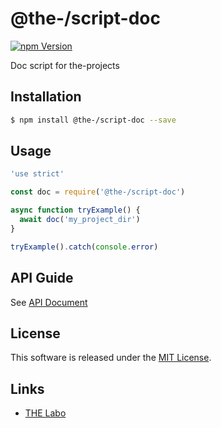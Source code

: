 @the-/script-doc
==========

<!---
This file is generated by ape-tmpl. Do not update manually.
--->

<!-- Badge Start -->
<a name="badges"></a>

[![npm Version][bd_npm_shield_url]][bd_npm_url]

[bd_repo_url]: https://github.com/the-labo/the-script-doc
[bd_travis_url]: http://travis-ci.org/the-labo/the-script-doc
[bd_travis_shield_url]: http://img.shields.io/travis/the-labo/the-script-doc.svg?style=flat
[bd_travis_com_url]: http://travis-ci.com/the-labo/the-script-doc
[bd_travis_com_shield_url]: https://api.travis-ci.com/the-labo/the-script-doc.svg?token=
[bd_license_url]: https://github.com/the-labo/the-script-doc/blob/master/LICENSE
[bd_codeclimate_url]: http://codeclimate.com/github/the-labo/the-script-doc
[bd_codeclimate_shield_url]: http://img.shields.io/codeclimate/github/the-labo/the-script-doc.svg?style=flat
[bd_codeclimate_coverage_shield_url]: http://img.shields.io/codeclimate/coverage/github/the-labo/the-script-doc.svg?style=flat
[bd_gemnasium_url]: https://gemnasium.com/the-labo/the-script-doc
[bd_gemnasium_shield_url]: https://gemnasium.com/the-labo/the-script-doc.svg
[bd_npm_url]: http://www.npmjs.org/package/@the-/script-doc
[bd_npm_shield_url]: http://img.shields.io/npm/v/@the-/script-doc.svg?style=flat
[bd_standard_url]: http://standardjs.com/
[bd_standard_shield_url]: https://img.shields.io/badge/code%20style-standard-brightgreen.svg

<!-- Badge End -->


<!-- Description Start -->
<a name="description"></a>

Doc script for the-projects

<!-- Description End -->


<!-- Overview Start -->
<a name="overview"></a>



<!-- Overview End -->


<!-- Sections Start -->
<a name="sections"></a>

<!-- Section from "doc/readme/01.Installation.md.hbs" Start -->

<a name="section-doc-readme-01-installation-md"></a>

Installation
-----

```bash
$ npm install @the-/script-doc --save
```


<!-- Section from "doc/readme/01.Installation.md.hbs" End -->

<!-- Section from "doc/readme/02.Usage.md.hbs" Start -->

<a name="section-doc-readme-02-usage-md"></a>

Usage
---------

```javascript
'use strict'

const doc = require('@the-/script-doc')

async function tryExample() {
  await doc('my_project_dir')
}

tryExample().catch(console.error)

```


<!-- Section from "doc/readme/02.Usage.md.hbs" End -->

<!-- Section from "doc/readme/03.API.md.hbs" Start -->

<a name="section-doc-readme-03-api-md"></a>

## API Guide

See [API Document](./doc/api.md)


<!-- Section from "doc/readme/03.API.md.hbs" End -->


<!-- Sections Start -->


<!-- LICENSE Start -->
<a name="license"></a>

License
-------
This software is released under the [MIT License](https://github.com/the-labo/the-script-doc/blob/master/LICENSE).

<!-- LICENSE End -->


<!-- Links Start -->
<a name="links"></a>

Links
------

+ [THE Labo][the_labo_url]

[the_labo_url]: https://github.com/the-labo

<!-- Links End -->
